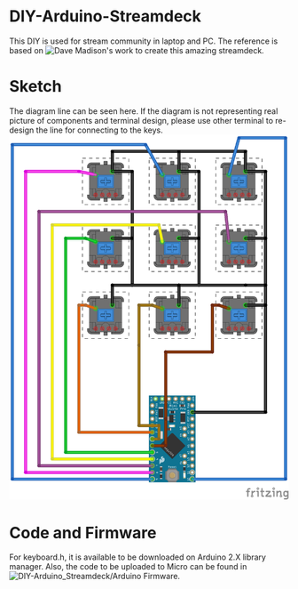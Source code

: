 # DIY-Arduino-Streamdeck
This DIY is used for stream community in laptop and PC. The reference is based on ![Dave Madison's]([url](https://www.partsnotincluded.com/diy-stream-deck-mini-macro-keyboard/)) work to create this amazing streamdeck.

# Sketch
The diagram line can be seen here. If the diagram is not representing real picture of components and terminal design, please use other terminal to re-design the line for connecting to the keys.
![Line Diagram for Arduino Streamdeck](https://github.com/setiawanph/DIY-Arduino-Streamdeck/blob/main/StreamDeck_Ino.png)

# Code and Firmware
For keyboard.h, it is available to be downloaded on Arduino 2.X library manager. Also, the code to be uploaded to Micro can be found in ![DIY-Arduino_Streamdeck/Arduino Firmware](https://github.com/setiawanph/DIY-Arduino-Streamdeck/tree/main/Arduino%20Firmware).

